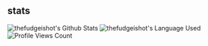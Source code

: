 ## stats
![thefudgeishot's Github Stats](https://github-readme-stats.vercel.app/api?username=thefudgeishot&show_icons=true&theme=radical)
![thefudgeishot's Language Used](https://github-readme-stats.vercel.app/api/top-langs/?username=thefudgeishot&show_icons=true&theme=radical)
<img src="https://komarev.com/ghpvc/?username=thefudgeishot" alt="Profile Views Count">
<!--
**thefudgeishot/thefudgeishot** is a ✨ _special_ ✨ repository because its `README.md` (this file) appears on your GitHub profile.
